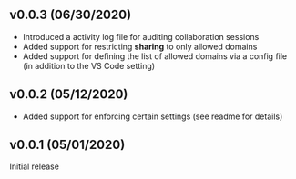 ## v0.0.3 (06/30/2020)

- Introduced a activity log file for auditing collaboration sessions
- Added support for restricting **sharing** to only allowed domains
- Added support for defining the list of allowed domains via a config file (in addition to the VS Code setting)

## v0.0.2 (05/12/2020)

- Added support for enforcing certain settings (see readme for details)

## v0.0.1 (05/01/2020)

Initial release
